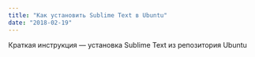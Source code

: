 ```yaml
---
title: "Как установить Sublime Text в Ubuntu"
date: "2018-02-19"
---
```


Краткая инструкция — установка Sublime Text из репозитория Ubuntu